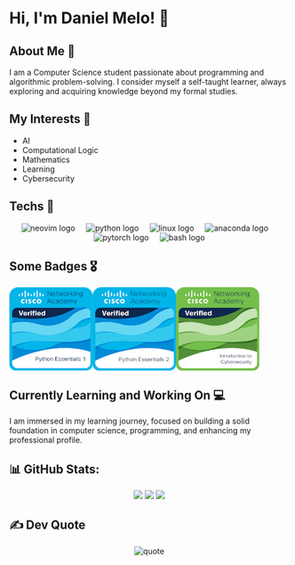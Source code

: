 # Hi, I'm Daniel Melo! 👋

## About Me 🚀

I am a Computer Science student passionate about programming and algorithmic problem-solving. I consider myself a self-taught learner, always exploring and acquiring knowledge beyond my formal studies.

## My Interests 🧠

- AI
- Computational Logic
- Mathematics
- Learning
- Cybersecurity

## Techs 🤖

<div align="center">
  <img src="https://skillicons.dev/icons?i=neovim" height="40" alt="neovim logo"  />
  <img width="12" />
  <img src="https://skillicons.dev/icons?i=py" height="40" alt="python logo"  />
  <img width="12" />
  <img src="https://skillicons.dev/icons?i=linux" height="40" alt="linux logo"  />
  <img width="12" />
  <img src="https://cdn.jsdelivr.net/gh/devicons/devicon/icons/anaconda/anaconda-original.svg" height="40" alt="anaconda logo"  />
  <img width="12" />
  <img src="https://skillicons.dev/icons?i=pytorch" height="40" alt="pytorch logo"  />
  <img width="12" />
  <img src="https://skillicons.dev/icons?i=bash" height="40" alt="bash logo"  />
</div>

## Some Badges 🎖️

<div align="center"; style="display: flex;">
  <img src="/badges/python-essentials-1.1.png" alt="Python essentials 1" width="150" height="150"/>
  <img src="/badges/python-essentials-2.png" alt="Python essentials 2" width="150" height="150"/>
  <img src="/badges/introduction-to-cybersecurity.png" alt="Cybersecurity" width="150" height="150"/>
</div>

## Currently Learning and Working On 💻

I am immersed in my learning journey, focused on building a solid foundation in computer science, programming, and enhancing my professional profile.

## 📊 GitHub Stats:
<div align="center">
  <img src="https://github-readme-stats.vercel.app/api?username=dmeloca&theme=rose_pine&hide_border=true&include_all_commits=false&count_private=false"/>  
  <img src="https://github-readme-streak-stats.herokuapp.com/?user=dmeloca&theme=rose_pine&hide_border=true"/>
  <img src="https://github-readme-stats.vercel.app/api/top-langs/?username=dmeloca&theme=rose_pine&hide_border=true&include_all_commits=false&count_private=false&layout=compact"/>
</div>


## ✍️ Dev Quote
<div align="center">
  <img src="https://quotes-github-readme.vercel.app/api?type=horizontal&theme=tokyonight" alt="quote"/>
</div>



